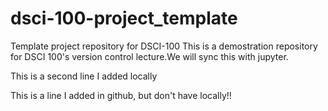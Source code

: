 # dsci-100-project_template
Template project repository for DSCI-100
This is a demostration repository for DSCI 100's version control lecture.We will sync this with jupyter.

This is a second line I added locally

This is a line I added in github, but don't have locally!!
